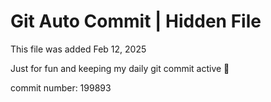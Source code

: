 # Git Auto Commit | Hidden File

This file was added Feb 12, 2025

Just for fun and keeping my daily git commit active 🤪

commit number: 199893
